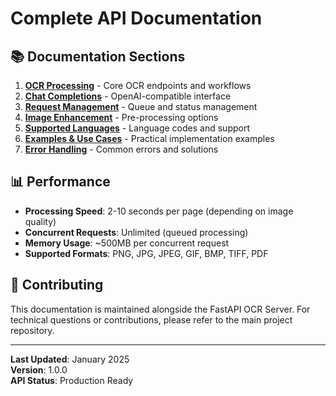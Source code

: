 # Complete API Documentation


## 📚 Documentation Sections

1. **[OCR Processing](./ocr_processing.md)** - Core OCR endpoints and workflows
2. **[Chat Completions](./chat_completions.md)** - OpenAI-compatible interface
3. **[Request Management](./request_management.md)** - Queue and status management
4. **[Image Enhancement](./image_enhancement.md)** - Pre-processing options
5. **[Supported Languages](./supported_languages.md)** - Language codes and support
6. **[Examples & Use Cases](./examples.md)** - Practical implementation examples
7. **[Error Handling](./error_handling.md)** - Common errors and solutions


## 📊 Performance

- **Processing Speed**: 2-10 seconds per page (depending on image quality)
- **Concurrent Requests**: Unlimited (queued processing)
- **Memory Usage**: ~500MB per concurrent request
- **Supported Formats**: PNG, JPG, JPEG, GIF, BMP, TIFF, PDF

## 🤝 Contributing

This documentation is maintained alongside the FastAPI OCR Server. For technical questions or contributions, please refer to the main project repository.

---

**Last Updated**: January 2025  
**Version**: 1.0.0  
**API Status**: Production Ready
